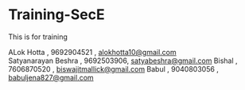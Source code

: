# Training-SecE
This is for training

ALok Hotta , 9692904521 , alokhotta10@gmail.com<br>
Satyanarayan Beshra , 9692503906, satyabeshra@gmail.com
Bishal , 7606870520 , biswajitmallick@gmail.com
Babul , 9040803056 , babuljena827@gmail.com

